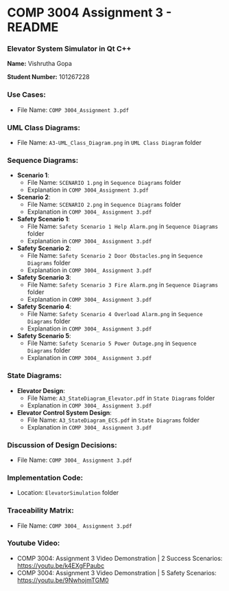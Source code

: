 # COMP 3004 Assignment 3 - README
### Elevator System Simulator in Qt C++

**Name:** Vishrutha Gopa

**Student Number:** 101267228

### Use Cases:
- File Name: `COMP 3004_Assignment 3.pdf`

### UML Class Diagrams:
  - File Name: `A3-UML_Class_Diagram.png` in `UML Class Diagram` folder

### Sequence Diagrams:
- **Scenario 1**:
  - File Name: `SCENARIO 1.png` in `Sequence Diagrams` folder
  - Explanation in `COMP 3004_Assignment 3.pdf`
- **Scenario 2**:
  - File Name: `SCENARIO 2.png` in `Sequence Diagrams` folder
  - Explanation in `COMP 3004_ Assignment 3.pdf`
- **Safety Scenario 1**:
  - File Name: `Safety Scenario 1 Help Alarm.png` in `Sequence Diagrams` folder
  - Explanation in `COMP 3004_ Assignment 3.pdf`
- **Safety Scenario 2**:
  - File Name: `Safety Scenario 2 Door Obstacles.png` in `Sequence Diagrams` folder
  - Explanation in `COMP 3004_ Assignment 3.pdf`
- **Safety Scenario 3**:
  - File Name: `Safety Scenario 3 Fire Alarm.png` in `Sequence Diagrams` folder
  - Explanation in `COMP 3004_ Assignment 3.pdf`
- **Safety Scenario 4**:
  - File Name: `Safety Scenario 4 Overload Alarm.png` in `Sequence Diagrams` folder
  - Explanation in `COMP 3004_ Assignment 3.pdf`
- **Safety Scenario 5**:
  - File Name: `Safety Scenario 5 Power Outage.png` in `Sequence Diagrams` folder
  - Explanation in `COMP 3004_ Assignment 3.pdf`

### State Diagrams:
- **Elevator Design**:
  - File Name: `A3_StateDiagram_Elevator.pdf` in `State Diagrams` folder
  - Explanation in `COMP 3004_ Assignment 3.pdf`
- **Elevator Control System Design**:
  - File Name: `A3_StateDiagram_ECS.pdf` in `State Diagrams` folder
  - Explanation in `COMP 3004_ Assignment 3.pdf`

### Discussion of Design Decisions:
- File Name: `COMP 3004_ Assignment 3.pdf`

### Implementation Code:
  - Location: `ElevatorSimulation` folder

### Traceability Matrix:
- File Name: `COMP 3004_ Assignment 3.pdf`

### Youtube Video:
- COMP 3004: Assignment 3 Video Demonstration | 2 Success Scenarios:
  https://youtu.be/k4EXgFPaubc 
- COMP 3004: Assignment 3 Video Demonstration | 5 Safety Scenarios:
  https://youtu.be/9NwhojmTGM0